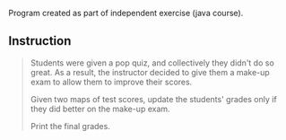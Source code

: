 Program created as part of independent exercise (java course).

## Instruction

> Students were given a pop quiz, and collectively they didn't do so great.
> As a result, the instructor decided to give them a make-up exam to allow them to improve their scores.</br>
> 
> Given two maps of test scores, update the students' grades only if they did better on the make-up exam.
> 
> Print the final grades.